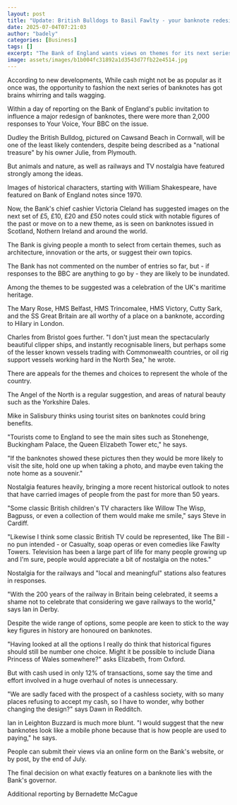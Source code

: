 ```yaml
---
layout: post
title: "Update: British Bulldogs to Basil Fawlty - your banknote redesign ideas"
date: 2025-07-04T07:21:03
author: "badely"
categories: [Business]
tags: []
excerpt: "The Bank of England wants views on themes for its next series of banknotes, and BBC readers are full of ideas."
image: assets/images/b1b004fc31892a1d3543d77fb22e4514.jpg
---
```


According to new developments, While cash might not be as popular as it once was, the opportunity to fashion the next series of banknotes has got brains whirring and tails wagging.

Within a day of reporting on the Bank of England's public invitation to influence a major redesign of banknotes, there were more than 2,000 responses to Your Voice, Your BBC on the issue.

Dudley the British Bulldog, pictured on Cawsand Beach in Cornwall, will be one of the least likely contenders, despite being described as a "national treasure" by his owner Julie, from Plymouth.

But animals and nature, as well as railways and TV nostalgia have featured strongly among the ideas.   

Images of historical characters, starting with William Shakespeare, have featured on Bank of England notes since 1970.

Now, the Bank's chief cashier Victoria Cleland has suggested images on the next set of £5, £10, £20 and £50 notes could stick with notable figures of the past or move on to a new theme, as is seen on banknotes issued in Scotland, Nothern Ireland and around the world.

The Bank is giving people a month to select from certain themes, such as architecture, innovation or the arts, or suggest their own topics.

The Bank has not commented on the number of entries so far, but - if responses to the BBC are anything to go by - they are likely to be inundated.

Among the themes to be suggested was a celebration of the UK's maritime heritage.

The Mary Rose, HMS Belfast, HMS Trincomalee, HMS Victory, Cutty Sark, and the SS Great Britain are all worthy of a place on a banknote, according to Hilary in London.

Charles from Bristol goes further. "I don't just mean the spectacularly beautiful clipper ships, and instantly recognisable liners, but perhaps some of the lesser known vessels trading with Commonwealth countries, or oil rig support vessels working hard in the North Sea," he wrote.

There are appeals for the themes and choices to represent the whole of the country.

The Angel of the North is a regular suggestion, and areas of natural beauty such as the Yorkshire Dales.

Mike in Salisbury thinks using tourist sites on banknotes could bring benefits.

"Tourists come to England to see the main sites such as Stonehenge, Buckingham Palace, the Queen Elizabeth Tower etc," he says.

"If the banknotes showed these pictures then they would be more likely to visit the site, hold one up when taking a photo, and maybe even taking the note home as a souvenir."

Nostalgia features heavily, bringing a more recent historical outlook to notes that have carried images of people from the past for more than 50 years.

"Some classic British children's TV characters like Willow The Wisp, Bagpuss, or even a collection of them would make me smile," says Steve in Cardiff. 

"Likewise I think some classic British TV could be represented, like The Bill - no pun intended - or Casualty, soap operas or even comedies like Fawlty Towers. Television has been a large part of life for many people growing up and I'm sure, people would appreciate a bit of nostalgia on the notes."

Nostalgia for the railways and "local and meaningful" stations also features in responses.

"With the 200 years of the railway in Britain being celebrated, it seems a shame not to celebrate that considering we gave railways to the world," says Ian in Derby.

Despite the wide range of options, some people are keen to stick to the way key figures in history are honoured on banknotes.

"Having looked at all the options I really do think that historical figures should still be number one choice. Might it be possible to include Diana Princess of Wales somewhere?" asks Elizabeth, from Oxford.

But with cash used in only 12% of transactions, some say the time and effort involved in a huge overhaul of notes is unnecessary. 

"We are sadly faced with the prospect of a cashless society, with so many places refusing to accept my cash, so I have to wonder, why bother changing the design?" says Dawn in Redditch.

Ian in Leighton Buzzard is much more blunt. "I would suggest that the new banknotes look like a mobile phone because that is how people are used to paying," he says.

People can submit their views via an online form on the Bank's website, or by post, by the end of July.

The final decision on what exactly features on a banknote lies with the Bank's governor.

Additional reporting by Bernadette McCague

